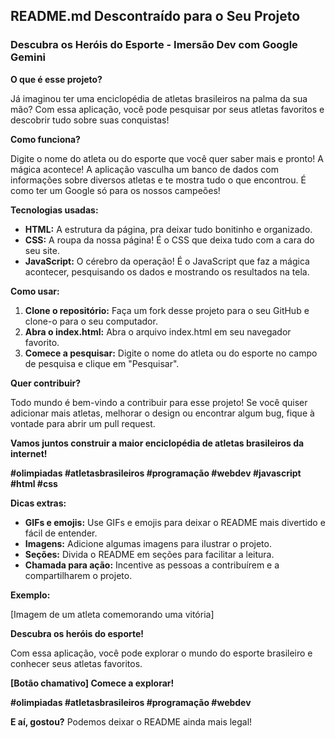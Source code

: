 ## **README.md Descontraído para o Seu Projeto**

### **Descubra os Heróis do Esporte - Imersão Dev com Google Gemini** 

**O que é esse projeto?**

Já imaginou ter uma enciclopédia de atletas brasileiros na palma da sua mão?  Com essa aplicação, você pode pesquisar por seus atletas favoritos e descobrir tudo sobre suas conquistas! 

**Como funciona?**

Digite o nome do atleta ou do esporte que você quer saber mais e pronto! A mágica acontece! A aplicação vasculha um banco de dados com informações sobre diversos atletas e te mostra tudo o que encontrou. É como ter um Google só para os nossos campeões!

**Tecnologias usadas:**

* **HTML:** A estrutura da página, pra deixar tudo bonitinho e organizado.
* **CSS:** A roupa da nossa página! É o CSS que deixa tudo com a cara do seu site.
* **JavaScript:** O cérebro da operação! É o JavaScript que faz a mágica acontecer, pesquisando os dados e mostrando os resultados na tela.

**Como usar:**

1. **Clone o repositório:** Faça um fork desse projeto para o seu GitHub e clone-o para o seu computador.
2. **Abra o index.html:** Abra o arquivo index.html em seu navegador favorito.
3. **Comece a pesquisar:** Digite o nome do atleta ou do esporte no campo de pesquisa e clique em "Pesquisar".

**Quer contribuir?**

Todo mundo é bem-vindo a contribuir para esse projeto! Se você quiser adicionar mais atletas, melhorar o design ou encontrar algum bug, fique à vontade para abrir um pull request. 

**Vamos juntos construir a maior enciclopédia de atletas brasileiros da internet!** 

**#olimpiadas #atletasbrasileiros #programação #webdev #javascript #html #css**

**Dicas extras:**

* **GIFs e emojis:** Use GIFs e emojis para deixar o README mais divertido e fácil de entender.
* **Imagens:** Adicione algumas imagens para ilustrar o projeto.
* **Seções:** Divida o README em seções para facilitar a leitura.
* **Chamada para ação:** Incentive as pessoas a contribuírem e a compartilharem o projeto.

**Exemplo:**

[Imagem de um atleta comemorando uma vitória]

**Descubra os heróis do esporte!** 

Com essa aplicação, você pode explorar o mundo do esporte brasileiro e conhecer seus atletas favoritos. 

**[Botão chamativo] Comece a explorar!**

**#olimpiadas #atletasbrasileiros #programação #webdev**

**E aí, gostou?** Podemos deixar o README ainda mais legal! 

